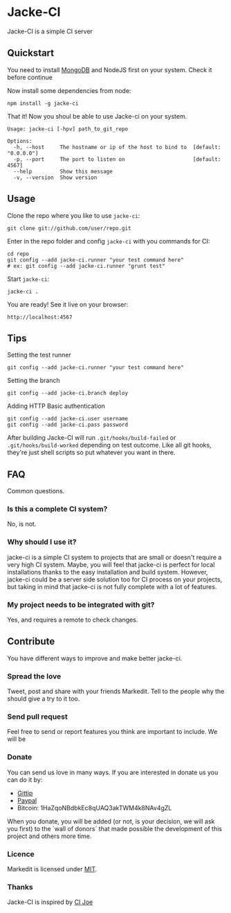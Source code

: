 # Jacke-CI
Jacke-CI is a simple CI server

## Quickstart
You need to install [MongoDB](http://www.mongodb.org/downloads) and NodeJS first on your system. Check it before continue

Now install some dependencies from node:

    npm install -g jacke-ci

That it! Now you shoul be able to use Jacke-ci on your system.

    Usage: jacke-ci [-hpv] path_to_git_repo

    Options:
      -h, --host     The hostname or ip of the host to bind to  [default: "0.0.0.0"]
      -p, --port     The port to listen on                      [default: 4567]
      --help         Show this message
      -v, --version  Show version

## Usage
Clone the repo where you like to use `jacke-ci`:

    git clone git://github.com/user/repo.git

Enter in the repo folder and config `jacke-ci` with you commands for CI:

    cd repo
    git config --add jacke-ci.runner "your test command here"
    # ex: git config --add jacke-ci.runner "grunt test"

Start `jacke-ci`:

    jacke-ci .

You are ready! See it live on your browser:

    http://localhost:4567

## Tips
Setting the test runner

    git config --add jacke-ci.runner "your test command here"

Setting the branch

    git config --add jacke-ci.branch deploy

Adding HTTP Basic authentication

    git config --add jacke-ci.user username
    git config --add jacke-ci.pass password

After building Jacke-CI will run `.git/hooks/build-failed` or `.git/hooks/build-worked` depending on test outcome. Like all git hooks, they're just shell scripts so put whatever you want in there.

## FAQ
Common questions.

### Is this a complete CI system?
No, is not. 

### Why should I use it?
jacke-ci is a simple CI system to projects that are small or doesn't require a very high CI system. Maybe, you will feel that jacke-ci is perfect for local installations thanks to the easy installation and build system. However, jacke-ci could be a server side solution too for CI process on your projects, but taking in mind that jacke-ci is not fully complete with a lot of features.

### My project needs to be integrated with git?
Yes, and requires a remote to check changes.

## Contribute
You have different ways to improve and make better jacke-ci.

### Spread the love
Tweet, post and share with your friends Markedit. Tell to the people why the should give a try to it too.

### Send pull request
Feel free to send or report features you think are important to include. We will be 

### Donate
You can send us love in many ways. If you are interested in donate us you can do it by:

 * [Gittip]()
 * [Paypal]()
 * Bitcoin: 1HaZqoNBdbkEc8qUAQ3akTWM4k8NAv4gZL

When you donate, you will be added (or not, is your decision, we will ask you first) to the ´wall of donors´ that made possible the development of this project and others more time. 

### Licence
Markedit is licensed under [MIT]().

### Thanks
Jacke-CI is inspired by [CI Joe](https://github.com/defunkt/cijoe)
